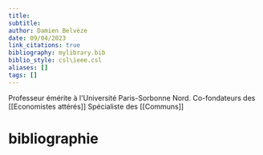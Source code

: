 ```yaml
---
title: 
subtitle:
author: Damien Belvèze
date: 09/04/2023
link_citations: true
bibliography: mylibrary.bib
biblio_style: csl\ieee.csl
aliases: []
tags: []
---
```



Professeur émérite à l'Université Paris-Sorbonne Nord. 
Co-fondateurs des [[Economistes attérés]]
Spécialiste des [[Communs]]


# bibliographie

